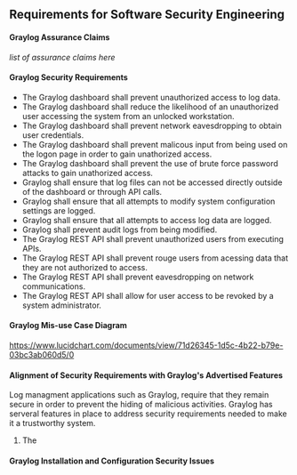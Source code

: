 ## Requirements for Software Security Engineering

#### Graylog Assurance Claims

*list of assurance claims here*


#### Graylog Security Requirements

* The Graylog dashboard shall prevent unauthorized access to log data.
* The Graylog dashboard shall reduce the likelihood of an unauthorized user accessing the system from an unlocked workstation.
* The Graylog dashboard shall prevent network eavesdropping to obtain user credentials.
* The Graylog dashboard shall prevent malicous input from being used on the logon page in order to gain unathorized access.
* The Graylog dashboard shall prevent the use of brute force password attacks to gain unathorized access.
* Graylog shall ensure that log files can not be accessed directly outside of the dashboard or through API calls. 
* Graylog shall ensure that all attempts to modify system configuration settings are logged.
* Graylog shall ensure that all attempts to access log data are logged.
* Graylog shall prevent audit logs from being modified.
* The Graylog REST API shall prevent unauthorized users from executing APIs.
* The Graylog REST API shall prevent rouge users from acessing data that they are not authorized to access.
* The Graylog REST API shall prevent eavesdropping on network communications.
* The Graylog REST API shall allow for user access to be revoked by a system administrator.


#### Graylog Mis-use Case Diagram

https://www.lucidchart.com/documents/view/71d26345-1d5c-4b22-b79e-03bc3ab060d5/0
  
  
#### Alignment of Security Requirements with Graylog's Advertised Features

Log managment applications such as Graylog, require that they remain secure in order to prevent the hiding of malicious activities.  Graylog has serveral features in place to address security requirements needed to make it a trustworthy system.
1. The 



#### Graylog Installation and Configuration Security Issues  
  

